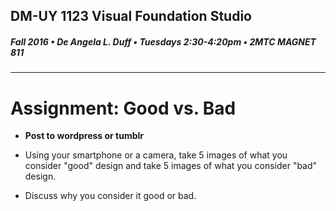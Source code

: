 ## DM-UY 1123 Visual Foundation Studio
##### Fall 2016 • De Angela L. Duff • Tuesdays 2:30-4:20pm • 2MTC MAGNET 811 
---

# Assignment: Good vs. Bad

* **Post to wordpress or tumblr**

* Using your smartphone or a camera, take 5 images of what you consider "good" design and take 5 images of what you consider "bad" design. 
* Discuss why you consider it good or bad.


